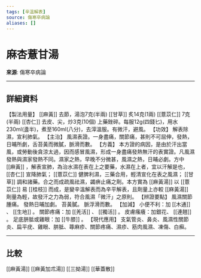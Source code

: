 ```yaml
---
tags: [辛溫解表]
source: 傷寒卒病論
aliases: []
---
```


# 麻杏薏甘湯

**來源**: 傷寒卒病論  

---

## 詳細資料
【製法用量】 [[麻黃]] 去節，湯泡7克(半兩) [[甘草]] 炙14克(1兩) [[薏苡仁]] 7克(半兩) [[杏仁]] 去皮、尖，炒3克(10個)
上藥銼碎。每服12g(四錢匕)，用水230ml(盞半)，煮至160ml(八分)，去滓溫服。有微汗，避風。
【功效】
解表除濕，宣利肺氣。
【主治】
風濕表證。一身盡痛，關節痛，甚則不可屈伸，發熱，日晡所劇，舌苔黃而微膩，脈滑而數。
【方義】
本方證的病因，是由於汗出當風，或勞動後貪涼太過，因而感冒風濕，形成一身盡痛發熱無汗的表實證。凡風濕發熱與濕家發熱不同。濕家之熱，早晚不分微甚，風濕之熱，日晡必劇。方中 [[麻黃]] ，解表宣肺，為治水濕在表在上之要藥，水濕在上者，宜以汗解是也， [[杏仁]] 宣降肺氣； [[薏苡仁]] 健脾利濕，三藥合用，輕清宣化在表之風濕； [[甘草]] 調和諸藥。合之而成疏風祛濕，蠲痹止痛之劑。本方實為 [[麻黃湯]] 以 [[薏苡仁]] 易 [[桂枝]] 而成，是變辛溫解表而為辛平解表，且劑量上亦較 [[麻黃湯]] 劑量為輕，故發汗之力為弱，符合風濕「微汗」之原則。
【辨證要點】
風濕關節腫痛。
發熱日晡加劇。
苔黃膩。
脈浮滑而數。
【加減】
小便不利：加 [[木通]] 、 [[生地]] 。
關節疼痛：加 [[羌活]] 、 [[獨活]] 。
皮膚瘙癢：加銀花、 [[連翹]] 。
足底胼胝或雞眼：加 [[牛膝]] 。
【現代應用】
支氣管炎、鼻炎、風濕性關節炎、扁平疣、雞眼、胼胝、蕁麻疹、關節疼痛、濕疹、筋肉風濕、凍傷、白癬。

---

## 比較
[[麻黃湯]]
[[麻黃加朮湯]]
[[三拗湯]]
[[華蓋散]]

